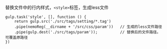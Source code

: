 替换文件中的行内样式，`<style>`标签，生成less文件
```
gulp.task('style', [], function () {
    return gulp.src('./src/tags/setting/*.tag')
    .pipe(nemoReg(__dirname + '/src/css/param'))   // 生成的less文件路径
    .pipe(gulp.dest('./src/tags/param'));		   // 替换后的文件路径。可覆盖原路径
})
```